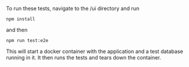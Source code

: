 To run these tests, navigate to the /ui directory and run

`npm install`

and then

`npm run test:e2e`

This will start a docker container with the application and a test database running in it. It then runs the tests and tears down the container.